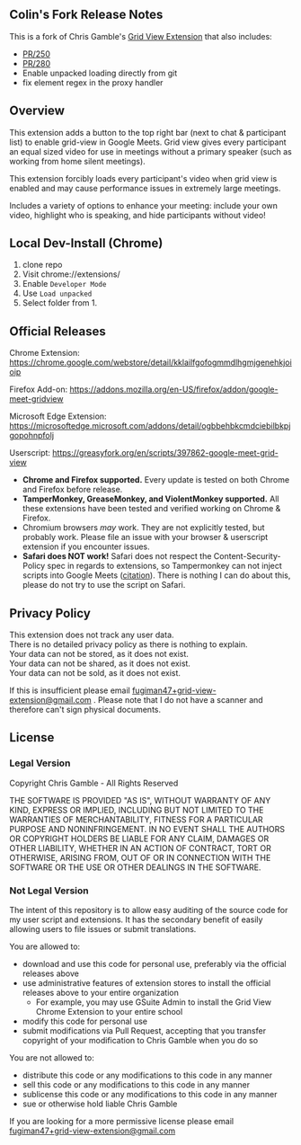 ## Colin's Fork Release Notes
This is a fork of Chris Gamble's [Grid View Extension](https://github.com/Fugiman/google-meet-grid-view) that also includes:
* [PR/250](https://github.com/Fugiman/google-meet-grid-view/pull/250)
* [PR/280](https://github.com/Fugiman/google-meet-grid-view/pull/280)
* Enable unpacked loading directly from git
* fix element regex in the proxy handler

## Overview
This extension adds a button to the top right bar (next to chat & participant list) to enable grid-view in Google Meets. Grid view gives every participant an equal sized video for use in meetings without a primary speaker (such as working from home silent meetings).

This extension forcibly loads every participant's video when grid view is enabled and may cause performance issues in extremely large meetings.

Includes a variety of options to enhance your meeting: include your own video, highlight who is speaking, and hide participants without video!

## Local Dev-Install (Chrome)
1. clone repo
2. Visit chrome://extensions/
3. Enable `Developer Mode`
4. Use `Load unpacked`
5. Select folder from 1. 

## Official Releases

Chrome Extension: https://chrome.google.com/webstore/detail/kklailfgofogmmdlhgmjgenehkjoioip

Firefox Add-on: https://addons.mozilla.org/en-US/firefox/addon/google-meet-gridview

Microsoft Edge Extension: https://microsoftedge.microsoft.com/addons/detail/ogbbehbkcmdciebilbkpjgopohnpfolj

Userscript: https://greasyfork.org/en/scripts/397862-google-meet-grid-view
 - **Chrome and Firefox supported.** Every update is tested on both Chrome and Firefox before release.
 - **TamperMonkey, GreaseMonkey, and ViolentMonkey supported.** All these extensions have been tested and verified working on Chrome & Firefox.
 - Chromium browsers *may* work. They are not explicitly tested, but probably work. Please file an issue with your browser & userscript extension if you encounter issues.
 - **Safari does NOT work!** Safari does not respect the Content-Security-Policy spec in regards to extensions, so Tampermonkey can not inject scripts into Google Meets ([citation](https://github.com/Tampermonkey/tampermonkey/issues/296#issuecomment-222356524)). There is nothing I can do about this, please do not try to use the script on Safari.

## Privacy Policy

This extension does not track any user data.  
There is no detailed privacy policy as there is nothing to explain.  
Your data can not be stored, as it does not exist.   
Your data can not be shared, as it does not exist.   
Your data can not be sold, as it does not exist.  

If this is insufficient please email fugiman47+grid-view-extension@gmail.com . Please note that I do not have a scanner and therefore can't sign physical documents.

## License

### Legal Version

Copyright Chris Gamble - All Rights Reserved

THE SOFTWARE IS PROVIDED "AS IS", WITHOUT WARRANTY OF ANY KIND, EXPRESS OR IMPLIED, INCLUDING BUT NOT LIMITED TO THE WARRANTIES OF MERCHANTABILITY, FITNESS FOR A PARTICULAR PURPOSE AND NONINFRINGEMENT. IN NO EVENT SHALL THE AUTHORS OR COPYRIGHT HOLDERS BE LIABLE FOR ANY CLAIM, DAMAGES OR OTHER LIABILITY, WHETHER IN AN ACTION OF CONTRACT, TORT OR OTHERWISE, ARISING FROM, OUT OF OR IN CONNECTION WITH THE SOFTWARE OR THE USE OR OTHER DEALINGS IN THE SOFTWARE.

### Not Legal Version

The intent of this repository is to allow easy auditing of the source code for my user script and extensions. It has the secondary benefit of easily allowing users to file issues or submit translations.

You are allowed to:
 - download and use this code for personal use, preferably via the official releases above
 - use administrative features of extension stores to install the official releases above to your entire organization
   - For example, you may use GSuite Admin to install the Grid View Chrome Extension to your entire school
 - modify this code for personal use
 - submit modifications via Pull Request, accepting that you transfer copyright of your modification to Chris Gamble when you do so

You are not allowed to:
 - distribute this code or any modifications to this code in any manner
 - sell this code or any modifications to this code in any manner
 - sublicense this code or any modifications to this code in any manner
 - sue or otherwise hold liable Chris Gamble

If you are looking for a more permissive license please email fugiman47+grid-view-extension@gmail.com
